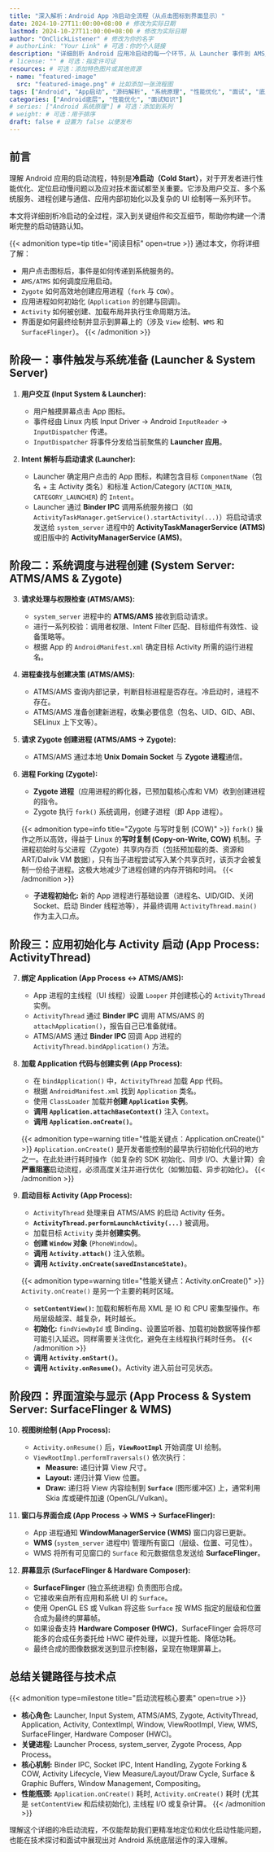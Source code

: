 ```yaml
---
title: "深入解析：Android App 冷启动全流程（从点击图标到界面显示）"
date: 2024-10-27T11:00:00+08:00 # 修改为实际日期
lastmod: 2024-10-27T11:00:00+08:00 # 修改为实际日期
author: "OnClickListener" # 修改为你的名字
# authorLink: "Your Link" # 可选：你的个人链接
description: "详细剖析 Android 应用冷启动的每一个环节，从 Launcher 事件到 AMS/ATMS 调度、Zygote 进程创建、应用初始化、Activity 启动直至最终界面渲染和显示。"
# license: "" # 可选：指定许可证
resources: # 可选：添加特色图片或其他资源
- name: "featured-image"
  src: "featured-image.png" # 比如添加一张流程图
tags: ["Android", "App启动", "源码解析", "系统原理", "性能优化", "面试", "底层机制", "ATMS", "AMS", "Zygote", "ActivityThread"]
categories: ["Android底层", "性能优化", "面试知识"]
# series: ["Android 系统原理"] # 可选：添加到系列
# weight: # 可选：用于排序
draft: false # 设置为 false 以便发布
---
```


## 前言

理解 Android 应用的启动流程，特别是**冷启动（Cold Start）**，对于开发者进行性能优化、定位启动慢问题以及应对技术面试都至关重要。它涉及用户交互、多个系统服务、进程创建与通信、应用内部初始化以及复杂的 UI 绘制等一系列环节。

本文将详细剖析冷启动的全过程，深入到关键组件和交互细节，帮助你构建一个清晰完整的启动链路认知。

{{< admonition type=tip title="阅读目标" open=true >}}
通过本文，你将详细了解：
*   用户点击图标后，事件是如何传递到系统服务的。
*   `AMS/ATMS` 如何调度应用启动。
*   `Zygote` 如何高效地创建应用进程（`fork` 与 `COW`）。
*   应用进程如何初始化 (`Application` 的创建与回调)。
*   `Activity` 如何被创建、加载布局并执行生命周期方法。
*   界面是如何最终绘制并显示到屏幕上的（涉及 `View` 绘制、`WMS` 和 `SurfaceFlinger`）。
{{< /admonition >}}

<!-- 如果你有流程图，可以在这里插入 -->
<!-- {{< figure src="/images/android-startup-diagram.png" title="Android 冷启动流程示意图" width="90%" >}} -->

## 阶段一：事件触发与系统准备 (Launcher & System Server)

1.  **用户交互 (Input System & Launcher):**
    *   用户触摸屏幕点击 App 图标。
    *   事件经由 Linux 内核 Input Driver -> Android `InputReader` -> `InputDispatcher` 传递。
    *   `InputDispatcher` 将事件分发给当前聚焦的 **Launcher 应用**。

2.  **Intent 解析与启动请求 (Launcher):**
    *   Launcher 确定用户点击的 App 图标，构建包含目标 `ComponentName`（包名 + 主 Activity 类名）和标准 Action/Category (`ACTION_MAIN`, `CATEGORY_LAUNCHER`) 的 `Intent`。
    *   Launcher 通过 **Binder IPC** 调用系统服务接口（如 `ActivityTaskManager.getService().startActivity(...)`）将启动请求发送给 `system_server` 进程中的 **ActivityTaskManagerService (ATMS)** 或旧版中的 **ActivityManagerService (AMS)**。

## 阶段二：系统调度与进程创建 (System Server: ATMS/AMS & Zygote)

3.  **请求处理与权限检查 (ATMS/AMS):**
    *   `system_server` 进程中的 **ATMS/AMS** 接收到启动请求。
    *   进行一系列校验：调用者权限、Intent Filter 匹配、目标组件有效性、设备策略等。
    *   根据 App 的 `AndroidManifest.xml` 确定目标 Activity 所需的运行进程名。

4.  **进程查找与创建决策 (ATMS/AMS):**
    *   ATMS/AMS 查询内部记录，判断目标进程是否存在。冷启动时，进程不存在。
    *   ATMS/AMS 准备创建新进程，收集必要信息（包名、UID、GID、ABI、SELinux 上下文等）。

5.  **请求 Zygote 创建进程 (ATMS/AMS -> Zygote):**
    *   ATMS/AMS 通过本地 **Unix Domain Socket** 与 **Zygote 进程**通信。

6.  **进程 Forking (Zygote):**
    *   **Zygote 进程**（应用进程的孵化器，已预加载核心库和 VM）收到创建进程的指令。
    *   Zygote 执行 `fork()` 系统调用，创建子进程（即 App 进程）。

    {{< admonition type=info title="Zygote 与写时复制 (COW)" >}}
    `fork()` 操作之所以高效，得益于 Linux 的**写时复制 (Copy-on-Write, COW)** 机制。子进程初始时与父进程（Zygote）共享内存页（包括预加载的类、资源和 ART/Dalvik VM 数据），只有当子进程尝试写入某个共享页时，该页才会被复制一份给子进程。这极大地减少了进程创建的内存开销和时间。
    {{< /admonition >}}

    *   **子进程初始化:** 新的 App 进程进行基础设置（进程名、UID/GID、关闭 Socket、启动 Binder 线程池等），并最终调用 `ActivityThread.main()` 作为主入口点。

## 阶段三：应用初始化与 Activity 启动 (App Process: ActivityThread)

7.  **绑定 Application (App Process <-> ATMS/AMS):**
    *   App 进程的主线程（UI 线程）设置 `Looper` 并创建核心的 `ActivityThread` 实例。
    *   `ActivityThread` 通过 **Binder IPC** 调用 ATMS/AMS 的 `attachApplication()`，报告自己已准备就绪。
    *   ATMS/AMS 通过 **Binder IPC** 回调 App 进程的 `ActivityThread.bindApplication()` 方法。

8.  **加载 Application 代码与创建实例 (App Process):**
    *   在 `bindApplication()` 中，`ActivityThread` 加载 App 代码。
    *   根据 `AndroidManifest.xml` 找到 `Application` 类名。
    *   使用 `ClassLoader` 加载并**创建 `Application` 实例**。
    *   **调用 `Application.attachBaseContext()`** 注入 `Context`。
    *   **调用 `Application.onCreate()`**。

    {{< admonition type=warning title="性能关键点：Application.onCreate()" >}}
    `Application.onCreate()` 是开发者能控制的最早执行初始化代码的地方之一。在此处进行耗时操作（如复杂的 SDK 初始化、同步 I/O、大量计算）会**严重阻塞**启动流程，必须高度关注并进行优化（如懒加载、异步初始化）。
    {{< /admonition >}}

9.  **启动目标 Activity (App Process):**
    *   `ActivityThread` 处理来自 ATMS/AMS 的启动 Activity 任务。
    *   **`ActivityThread.performLaunchActivity(...)`** 被调用。
    *   加载目标 `Activity` 类并**创建实例**。
    *   **创建 `Window` 对象** (`PhoneWindow`)。
    *   **调用 `Activity.attach()`** 注入依赖。
    *   **调用 `Activity.onCreate(savedInstanceState)`**。

    {{< admonition type=warning title="性能关键点：Activity.onCreate()" >}}
    `Activity.onCreate()` 是另一个主要的耗时区域。
    *   **`setContentView()`:** 加载和解析布局 XML 是 IO 和 CPU 密集型操作。布局层级越深、越复杂，耗时越长。
    *   **初始化:** `findViewById` 或 Binding、设置监听器、加载初始数据等操作都可能引入延迟。同样需要关注优化，避免在主线程执行耗时任务。
    {{< /admonition >}}
    *   **调用 `Activity.onStart()`**。
    *   **调用 `Activity.onResume()`**。Activity 进入前台可见状态。

## 阶段四：界面渲染与显示 (App Process & System Server: SurfaceFlinger & WMS)

10. **视图树绘制 (App Process):**
    *   `Activity.onResume()` 后，**`ViewRootImpl`** 开始调度 UI 绘制。
    *   `ViewRootImpl.performTraversals()` 依次执行：
        *   **Measure:** 递归计算 View 尺寸。
        *   **Layout:** 递归计算 View 位置。
        *   **Draw:** 递归将 View 内容绘制到 **`Surface`** (图形缓冲区) 上，通常利用 Skia 库或硬件加速 (OpenGL/Vulkan)。

11. **窗口与界面合成 (App Process -> WMS -> SurfaceFlinger):**
    *   App 进程通知 **WindowManagerService (WMS)** 窗口内容已更新。
    *   **WMS** (`system_server` 进程中) 管理所有窗口（层级、位置、可见性）。
    *   WMS 将所有可见窗口的 `Surface` 和元数据信息发送给 **SurfaceFlinger**。

12. **屏幕显示 (SurfaceFlinger & Hardware Composer):**
    *   **SurfaceFlinger** (独立系统进程) 负责图形合成。
    *   它接收来自所有应用和系统 UI 的 `Surface`。
    *   使用 OpenGL ES 或 Vulkan 将这些 `Surface` 按 WMS 指定的层级和位置合成为最终的屏幕帧。
    *   如果设备支持 **Hardware Composer (HWC)**，SurfaceFlinger 会将尽可能多的合成任务委托给 HWC 硬件处理，以提升性能、降低功耗。
    *   最终合成的图像数据发送到显示控制器，呈现在物理屏幕上。

## 总结关键路径与技术点

{{< admonition type=milestone title="启动流程核心要素" open=true >}}
*   **核心角色:** Launcher, Input System, ATMS/AMS, Zygote, ActivityThread, Application, Activity, ContextImpl, Window, ViewRootImpl, View, WMS, SurfaceFlinger, Hardware Composer (HWC)。
*   **关键进程:** Launcher Process, system_server, Zygote Process, App Process。
*   **核心机制:** Binder IPC, Socket IPC, Intent Handling, Zygote Forking & COW, Activity Lifecycle, View Measure/Layout/Draw Cycle, Surface & Graphic Buffers, Window Management, Compositing。
*   **性能瓶颈:** `Application.onCreate()` 耗时, `Activity.onCreate()` 耗时 (尤其是 `setContentView` 和后续初始化), 主线程 I/O 或复杂计算。
{{< /admonition >}}

理解这个详细的冷启动流程，不仅能帮助我们更精准地定位和优化启动性能问题，也能在技术探讨和面试中展现出对 Android 系统底层运作的深入理解。

